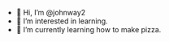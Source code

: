 - 👋 Hi, I’m @johnway2
- 👀 I’m interested in learning.
- 🌱 I’m currently learning how to make pizza.


<!---
johnway2/johnway2 is a ✨ special ✨ repository because its `README.md` (this file) appears on your GitHub profile.
You can click the Preview link to take a look at your changes.
--->
